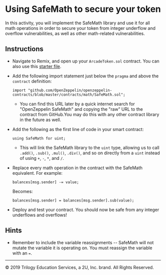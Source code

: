 # Using SafeMath to secure your token

In this activity, you will implement the SafeMath library and use it for all math operations in order to secure your token from integer underflow and overflow vulnerabilities, as well as other math-related vulnerabilities.

## Instructions

* Navigate to Remix, and open up your `ArcadeToken.sol` contract. You can also use this [starter file](Unsolved/ArcadeTokenSafeMath.sol).

* Add the following import statement just below the `pragma` and above the `contract` definition:

  ```solidity
  import "github.com/OpenZeppelin/openzeppelin-contracts/blob/master/contracts/math/SafeMath.sol";
  ```

  * You can find this URL later by a quick internet search for "OpenZeppelin SafeMath" and copying the "raw" URL to the contract from GitHub.You may do this with any other contract library in the future as well.

* Add the following as the first line of code in your smart contract:

  ```solidity
  using SafeMath for uint;
  ```

  * This will link the SafeMath library to the `uint` type, allowing us to call `.add()`, `.sub()`, `.mul()`, `.div()`, and so on directly from a `uint` instead of using `+`, `-`, `*`, and `/`.

* Replace every math operation in the contract with the SafeMath equivalent. For example:

  ```solidity
  balances[msg.sender] -= value;
  ```

  Becomes:

  ```solidity
  balances[msg.sender] = balances[msg.sender].sub(value);
  ```

* Deploy and test your contract. You should now be safe from any integer underflows and overflows!

## Hints

* Remember to include the variable reassignments -- SafeMath will not mutate the variable it is operating on. You must reassign the variable with an `=`.

---

© 2019 Trilogy Education Services, a 2U, Inc. brand. All Rights Reserved.

